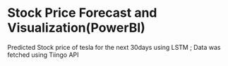 # Stock Price Forecast and Visualization(PowerBI)
Predicted Stock price of tesla for the next 30days using LSTM ; Data was fetched using Tiingo API

